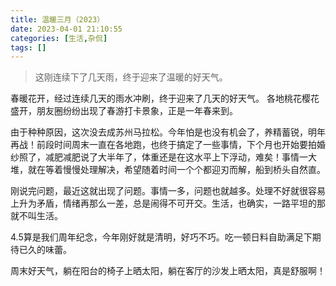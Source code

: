 ```yaml
---
title: 温暖三月（2023）
date: 2023-04-01 21:10:55
categories: [生活,杂侃]
tags: []
---
```


> 这刚连续下了几天雨，终于迎来了温暖的好天气。

春暖花开，经过连续几天的雨水冲刷，终于迎来了几天的好天气。
各地桃花樱花盛开，朋友圈纷纷出现了春游打卡景象，正是一年春来到。

由于种种原因，这次没去成苏州马拉松。今年怕是也没有机会了，养精蓄锐，明年再战！前段时间周末一直在各地跑，也终于搞定了一些事情，下个月也开始要拍婚纱照了，减肥减肥说了大半年了，体重还是在这水平上下浮动，难矣！事情一大堆，就在等着慢慢处理解决，希望随着时间一个个都迎刃而解，船到桥头自然直。

刚说完问题，最近这就出现了问题。事情一多，问题也就越多。处理不好就很容易上升为矛盾，情绪再那么一差，总是闹得不可开交。生活，也确实，一路平坦的那就不叫生活。

4.5算是我们周年纪念，今年刚好就是清明，好巧不巧。吃一顿日料自助满足下期待已久的味蕾。

周末好天气，躺在阳台的椅子上晒太阳，躺在客厅的沙发上晒太阳，真是舒服啊！